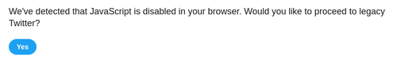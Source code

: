 <!DOCTYPE html>
<html dir="ltr" lang="en">
<meta charset="utf-8" />
<meta name="viewport" content="width=device-width,initial-scale=1,maximum-scale=1,user-scalable=0,viewport-fit=cover" />
<link rel="preconnect" href="//abs.twimg.com" />
<link rel="preconnect" href="//api.twitter.com" />
<link rel="preconnect" href="//pbs.twimg.com" />
<link rel="preconnect" href="//t.co" />
<link rel="preconnect" href="//video.twimg.com" />
<link rel="dns-prefetch" href="//abs.twimg.com" />
<link rel="dns-prefetch" href="//api.twitter.com" />
<link rel="dns-prefetch" href="//pbs.twimg.com" />
<link rel="dns-prefetch" href="//t.co" />
<link rel="dns-prefetch" href="//video.twimg.com" />
<link rel="preload" as="script" crossorigin="anonymous" href="https://abs.twimg.com/responsive-web/client-web-legacy/polyfills.90d86535.js" nonce="ZDFhM2M2NWYtNTQ5YS00N2RhLWJjNTItODRmMTI5ODBhODg4" />
<link rel="preload" as="script" crossorigin="anonymous" href="https://abs.twimg.com/responsive-web/client-web-legacy/vendors~main.45e01195.js" nonce="ZDFhM2M2NWYtNTQ5YS00N2RhLWJjNTItODRmMTI5ODBhODg4" />
<link rel="preload" as="script" crossorigin="anonymous" href="https://abs.twimg.com/responsive-web/client-web-legacy/i18n/en.6c3b6795.js" nonce="ZDFhM2M2NWYtNTQ5YS00N2RhLWJjNTItODRmMTI5ODBhODg4" />
<link rel="preload" as="script" crossorigin="anonymous" href="https://abs.twimg.com/responsive-web/client-web-legacy/main.a0abd565.js" nonce="ZDFhM2M2NWYtNTQ5YS00N2RhLWJjNTItODRmMTI5ODBhODg4" />
<meta property="fb:app_id" content="2231777543" />
<meta property="og:site_name" content="Twitter" />
<meta name="google-site-verification" content="V0yIS0Ec_o3Ii9KThrCoMCkwTYMMJ_JYx_RSaGhFYvw" />
<link rel="manifest" href="/manifest.json" crossOrigin="use-credentials" />
<link rel="alternate" hreflang="x-default" href="https://twitter.com/abeshinzo" />
<link rel="alternate" hreflang="ar" href="https://twitter.com/abeshinzo?lang&#x3D;ar" />
<link rel="alternate" hreflang="bg" href="https://twitter.com/abeshinzo?lang&#x3D;bg" />
<link rel="alternate" hreflang="bn" href="https://twitter.com/abeshinzo?lang&#x3D;bn" />
<link rel="alternate" hreflang="ca" href="https://twitter.com/abeshinzo?lang&#x3D;ca" />
<link rel="alternate" hreflang="cs" href="https://twitter.com/abeshinzo?lang&#x3D;cs" />
<link rel="alternate" hreflang="da" href="https://twitter.com/abeshinzo?lang&#x3D;da" />
<link rel="alternate" hreflang="de" href="https://twitter.com/abeshinzo?lang&#x3D;de" />
<link rel="alternate" hreflang="el" href="https://twitter.com/abeshinzo?lang&#x3D;el" />
<link rel="alternate" hreflang="en" href="https://twitter.com/abeshinzo?lang&#x3D;en" />
<link rel="alternate" hreflang="en-GB" href="https://twitter.com/abeshinzo?lang&#x3D;en-GB" />
<link rel="alternate" hreflang="es" href="https://twitter.com/abeshinzo?lang&#x3D;es" />
<link rel="alternate" hreflang="eu" href="https://twitter.com/abeshinzo?lang&#x3D;eu" />
<link rel="alternate" hreflang="fa" href="https://twitter.com/abeshinzo?lang&#x3D;fa" />
<link rel="alternate" hreflang="fi" href="https://twitter.com/abeshinzo?lang&#x3D;fi" />
<link rel="alternate" hreflang="tl" href="https://twitter.com/abeshinzo?lang&#x3D;tl" />
<link rel="alternate" hreflang="fr" href="https://twitter.com/abeshinzo?lang&#x3D;fr" />
<link rel="alternate" hreflang="ga" href="https://twitter.com/abeshinzo?lang&#x3D;ga" />
<link rel="alternate" hreflang="gl" href="https://twitter.com/abeshinzo?lang&#x3D;gl" />
<link rel="alternate" hreflang="gu" href="https://twitter.com/abeshinzo?lang&#x3D;gu" />
<link rel="alternate" hreflang="he" href="https://twitter.com/abeshinzo?lang&#x3D;he" />
<link rel="alternate" hreflang="hi" href="https://twitter.com/abeshinzo?lang&#x3D;hi" />
<link rel="alternate" hreflang="hr" href="https://twitter.com/abeshinzo?lang&#x3D;hr" />
<link rel="alternate" hreflang="hu" href="https://twitter.com/abeshinzo?lang&#x3D;hu" />
<link rel="alternate" hreflang="id" href="https://twitter.com/abeshinzo?lang&#x3D;id" />
<link rel="alternate" hreflang="it" href="https://twitter.com/abeshinzo?lang&#x3D;it" />
<link rel="alternate" hreflang="ja" href="https://twitter.com/abeshinzo?lang&#x3D;ja" />
<link rel="alternate" hreflang="kn" href="https://twitter.com/abeshinzo?lang&#x3D;kn" />
<link rel="alternate" hreflang="ko" href="https://twitter.com/abeshinzo?lang&#x3D;ko" />
<link rel="alternate" hreflang="mr" href="https://twitter.com/abeshinzo?lang&#x3D;mr" />
<link rel="alternate" hreflang="ms" href="https://twitter.com/abeshinzo?lang&#x3D;ms" />
<link rel="alternate" hreflang="nb" href="https://twitter.com/abeshinzo?lang&#x3D;nb" />
<link rel="alternate" hreflang="nl" href="https://twitter.com/abeshinzo?lang&#x3D;nl" />
<link rel="alternate" hreflang="pl" href="https://twitter.com/abeshinzo?lang&#x3D;pl" />
<link rel="alternate" hreflang="pt" href="https://twitter.com/abeshinzo?lang&#x3D;pt" />
<link rel="alternate" hreflang="ro" href="https://twitter.com/abeshinzo?lang&#x3D;ro" />
<link rel="alternate" hreflang="ru" href="https://twitter.com/abeshinzo?lang&#x3D;ru" />
<link rel="alternate" hreflang="sk" href="https://twitter.com/abeshinzo?lang&#x3D;sk" />
<link rel="alternate" hreflang="sr" href="https://twitter.com/abeshinzo?lang&#x3D;sr" />
<link rel="alternate" hreflang="sv" href="https://twitter.com/abeshinzo?lang&#x3D;sv" />
<link rel="alternate" hreflang="ta" href="https://twitter.com/abeshinzo?lang&#x3D;ta" />
<link rel="alternate" hreflang="th" href="https://twitter.com/abeshinzo?lang&#x3D;th" />
<link rel="alternate" hreflang="tr" href="https://twitter.com/abeshinzo?lang&#x3D;tr" />
<link rel="alternate" hreflang="uk" href="https://twitter.com/abeshinzo?lang&#x3D;uk" />
<link rel="alternate" hreflang="ur" href="https://twitter.com/abeshinzo?lang&#x3D;ur" />
<link rel="alternate" hreflang="vi" href="https://twitter.com/abeshinzo?lang&#x3D;vi" />
<link rel="alternate" hreflang="zh" href="https://twitter.com/abeshinzo?lang&#x3D;zh" />
<link rel="alternate" hreflang="zh-Hant" href="https://twitter.com/abeshinzo?lang&#x3D;zh-Hant" />
<link rel="canonical" href="https://twitter.com/abeshinzo" />
<link rel="search" type="application/opensearchdescription+xml" href="/opensearch.xml" title="Twitter">
<link rel="mask-icon" sizes="any" href="https://abs.twimg.com/responsive-web/client-web-legacy/icon-svg.9e211f65.svg" color="#1da1f2">
<link rel="shortcut icon" href="//abs.twimg.com/favicons/twitter.ico" type="image/x-icon">
<link rel="apple-touch-icon" sizes="192x192" href="https://abs.twimg.com/responsive-web/client-web-legacy/icon-ios.8ea219d5.png" />
<meta name="mobile-web-app-capable" content="yes" />
<meta name="apple-mobile-web-app-title" content="Twitter" />
<meta name="apple-mobile-web-app-status-bar-style" content="white" />
<meta name="theme-color" content="#ffffff" />
<meta http-equiv="origin-trial" content="Apir4chqTX+4eFxKD+ErQlKRB/VtZ/dvnLfd9Y9Nenl5r1xJcf81alryTHYQiuUlz9Q49MqGXqyaiSmqWzHUqQwAAABneyJvcmlnaW4iOiJodHRwczovL3R3aXR0ZXIuY29tOjQ0MyIsImZlYXR1cmUiOiJDb250YWN0c01hbmFnZXIiLCJleHBpcnkiOjE1NzUwMzUyODMsImlzU3ViZG9tYWluIjp0cnVlfQ==" />

<style>html,body{height: 100%;}body{-ms-overflow-style:scrollbar;overflow-y:scroll;overscroll-behavior-y:none;}</style>
<style id="react-native-stylesheet">[stylesheet-group="0"]{}
html{-ms-text-size-adjust:100%;-webkit-text-size-adjust:100%;-webkit-tap-highlight-color:rgba(0,0,0,0);}
body{margin:0;}
button::-moz-focus-inner,input::-moz-focus-inner{border:0;padding:0;}
input::-webkit-inner-spin-button,input::-webkit-outer-spin-button,input::-webkit-search-cancel-button,input::-webkit-search-decoration,input::-webkit-search-results-button,input::-webkit-search-results-decoration{display:none;}
[stylesheet-group="0.1"]{}
:focus:not([data-focusvisible-polyfill]){outline: none;}
[stylesheet-group="1"]{}
.css-1dbjc4n{-ms-flex-align:stretch;-ms-flex-direction:column;-ms-flex-negative:0;-ms-flex-preferred-size:auto;-webkit-align-items:stretch;-webkit-box-align:stretch;-webkit-box-direction:normal;-webkit-box-orient:vertical;-webkit-flex-basis:auto;-webkit-flex-direction:column;-webkit-flex-shrink:0;align-items:stretch;border:0 solid black;box-sizing:border-box;display:-webkit-box;display:-moz-box;display:-ms-flexbox;display:-webkit-flex;display:flex;flex-basis:auto;flex-direction:column;flex-shrink:0;margin-bottom:0px;margin-left:0px;margin-right:0px;margin-top:0px;min-height:0px;min-width:0px;padding-bottom:0px;padding-left:0px;padding-right:0px;padding-top:0px;position:relative;z-index:0;}
.css-901oao{border:0 solid black;box-sizing:border-box;color:rgba(0,0,0,1.00);display:inline;font:14px system-ui,-apple-system,BlinkMacSystemFont,"Segoe UI",Roboto,Ubuntu,"Helvetica Neue",sans-serif;margin-bottom:0px;margin-left:0px;margin-right:0px;margin-top:0px;padding-bottom:0px;padding-left:0px;padding-right:0px;padding-top:0px;white-space:pre-wrap;word-wrap:break-word;}
.css-16my406{color:inherit;font:inherit;white-space:inherit;}
[stylesheet-group="2"]{}
.r-13awgt0{-ms-flex-negative:1;-ms-flex-positive:1;-ms-flex-preferred-size:0%;-webkit-box-flex:1;-webkit-flex-basis:0%;-webkit-flex-grow:1;-webkit-flex-shrink:1;flex-basis:0%;flex-grow:1;flex-shrink:1;}
.r-4qtqp9{display:inline-block;}
.r-ywje51{margin-bottom:auto;margin-left:auto;margin-right:auto;margin-top:auto;}
.r-hvic4v{display:none;}
.r-1adg3ll{display:block;}
[stylesheet-group="2.2"]{}
.r-12vffkv>*{pointer-events:auto;}
.r-12vffkv{pointer-events:none!important;}
.r-14lw9ot{background-color:rgba(255,255,255,1.00);}
.r-1p0dtai{bottom:0px;}
.r-1d2f490{left:0px;}
.r-1xcajam{position:fixed;}
.r-zchlnj{right:0px;}
.r-ipm5af{top:0px;}
.r-yyyyoo{fill:currentcolor;}
.r-1xvli5t{height:1.25em;}
.r-dnmrzs{max-width:100%;}
.r-bnwqim{position:relative;}
.r-1plcrui{vertical-align:text-bottom;}
.r-lrvibr{-moz-user-select:none;-ms-user-select:none;-webkit-user-select:none;user-select:none;}
.r-13gxpu9{color:rgba(29,161,242,1.00);}
.r-wy61xf{height:72px;}
.r-u8s1d{position:absolute;}
.r-1blnp2b{width:72px;}
.r-1ykxob0{top:60%;}
.r-1b2b6em{line-height:2em;}
.r-q4m81j{text-align:center;}</style>


<body>
  <noscript>
    <form action="https://mobile.twitter.com/i/nojs_router?path=%2Fabeshinzo" method="POST" style="background-color: #fff; position: fixed; top: 0; left: 0; right: 0; bottom: 0; z-index: 9999;">
      <div style="font-size: 18px; font-family: Helvetica,sans-serif; line-height: 24px; margin: 10%; width: 80%;">
        <p>We've detected that JavaScript is disabled in your browser. Would you like to proceed to legacy Twitter?</p>
        <p style="margin: 20px 0;">
          <button type="submit" style="background-color: #1da1f2; border-radius: 100px; border: none; box-shadow: none; color: #fff; cursor: pointer; font-size: 14px; font-weight: bold; line-height: 20px; padding: 6px 16px;">Yes</button>
        </p>
      </div>
    </form>
  </noscript>
  <div id="react-root" style="height:100%;display:flex;"><div class="css-1dbjc4n r-13awgt0 r-12vffkv"><div class="css-1dbjc4n r-13awgt0 r-12vffkv"><style>
          @media (prefers-color-scheme: dark) {
            #placeholder {
              background-color: #1B2836
            }
          }
        </style><div aria-label="Loading…" class="css-1dbjc4n r-14lw9ot r-1p0dtai r-1d2f490 r-1xcajam r-zchlnj r-ipm5af" id="placeholder"><svg viewBox="0 0 24 24" class="r-1p0dtai r-13gxpu9 r-4qtqp9 r-yyyyoo r-wy61xf r-1d2f490 r-ywje51 r-dnmrzs r-u8s1d r-zchlnj r-1plcrui r-ipm5af r-lrvibr r-1blnp2b"><g><path d="M23.643 4.937c-.835.37-1.732.62-2.675.733.962-.576 1.7-1.49 2.048-2.578-.9.534-1.897.922-2.958 1.13-.85-.904-2.06-1.47-3.4-1.47-2.572 0-4.658 2.086-4.658 4.66 0 .364.042.718.12 1.06-3.873-.195-7.304-2.05-9.602-4.868-.4.69-.63 1.49-.63 2.342 0 1.616.823 3.043 2.072 3.878-.764-.025-1.482-.234-2.11-.583v.06c0 2.257 1.605 4.14 3.737 4.568-.392.106-.803.162-1.227.162-.3 0-.593-.028-.877-.082.593 1.85 2.313 3.198 4.352 3.234-1.595 1.25-3.604 1.995-5.786 1.995-.376 0-.747-.022-1.112-.065 2.062 1.323 4.51 2.093 7.14 2.093 8.57 0 13.255-7.098 13.255-13.254 0-.2-.005-.402-.014-.602.91-.658 1.7-1.477 2.323-2.41z"></path></g></svg></div><div class="css-1dbjc4n r-hvic4v r-1d2f490 r-1xcajam r-zchlnj r-1ykxob0" id="ScriptLoadFailure"><form action="" method="GET"><div dir="auto" class="css-901oao r-1adg3ll r-1b2b6em r-q4m81j"><span dir="auto" class="css-901oao css-16my406">Something went wrong, but don’t fret — let’s give it another shot.</span><br/><input type="hidden" name="failedScript" value=""/><input type="submit" value="Try again"/></div></form></div></div></div></div>
<script nonce="ZDFhM2M2NWYtNTQ5YS00N2RhLWJjNTItODRmMTI5ODBhODg4">
window.__INITIAL_STATE__ = {"optimist":[],"featureSwitch":{"config":{"2fa_multikey_management_enabled":{"value":false},"account_country_setting_countries_whitelist":{"value":["ad","ae","af","ag","ai","al","am","ao","ar","as","at","au","aw","ax","az","ba","bb","bd","be","bf","bg","bh","bi","bj","bl","bm","bn","bo","bq","br","bs","bt","bv","bw","by","bz","ca","cc","cd","cf","cg","ch","ci","ck","cl","cm","co","cr","cu","cv","cw","cx","cy","cz","de","dj","dk","dm","do","dz","ec","ee","eg","er","es","et","fi","fj","fk","fm","fo","fr","ga","gb","gd","ge","gf","gg","gh","gi","gl","gm","gn","gp","gq","gr","gs","gt","gu","gw","gy","hk","hn","hr","ht","hu","id","ie","il","im","in","io","iq","ir","is","it","je","jm","jo","jp","ke","kg","kh","ki","km","kn","kr","kw","ky","kz","la","lb","lc","li","lk","lr","ls","lt","lu","lv","ly","ma","mc","md","me","mf","mg","mh","mk","ml","mn","mo","mp","mq","mr","ms","mt","mu","mv","mw","mx","my","mz","na","nc","ne","nf","ng","ni","nl","no","np","nr","nu","nz","om","pa","pe","pf","pg","ph","pk","pl","pm","pn","pr","ps","pt","pw","py","qa","re","ro","rs","ru","rw","sa","sb","sc","se","sg","sh","si","sk","sl","sm","sn","so","sr","st","sv","sx","sz","tc","td","tf","tg","th","tj","tk","tl","tm","tn","to","tr","tt","tv","tw","tz","ua","ug","us","uy","uz","va","vc","ve","vi","vn","vu","wf","ws","xk","ye","yt","za","zm","zw"]},"author_moderated_replies_urt_container_enabled":{"value":false},"content_language_setting_enabled":{"value":true},"conversation_controls_flexible_participation_enabled":{"value":false},"conversation_controls_flexible_participation_reply_enabled":{"value":false},"conversation_controls_limited_replies_consumption_configuration":{"value":"no_reply"},"conversation_controls_limited_replies_creation_enabled":{"value":true},"conversation_controls_notifying_participants_enabled":{"value":true},"conversational_safety_ouch_enabled":{"value":false},"dm_conversations_muting_enabled":{"value":false},"dm_reactions_config_active_reactions":{"value":["😂:funny","😲:surprised","😢:sad","❤:like","🔥:excited","👍:agree","👎:disagree"]},"dm_reactions_config_inactive_reactions":{"value":["😠:angry","😷:mask"]},"dm_voice_rendering_enabled":{"value":true},"employee_role":{"value":false},"explore_settings_trends_policy_url":{"value":""},"guest_broadcasting_timeline_decorations_enabled":{"value":true},"hashflags_animation_like_button_enabled":{"value":true},"home_timeline_latest_timeline_autoswitch_half_life_minutes":{"value":43200},"home_timeline_latest_timeline_autoswitch_threshold_multiplier":{"value":2},"home_timeline_latest_timeline_max_time_to_autoswitch_minutes":{"value":5256000},"home_timeline_latest_timeline_min_time_to_autoswitch_minutes":{"value":5256000},"home_timeline_latest_timeline_switch_enabled":{"value":true},"home_timeline_latest_timeline_threshold_to_increase_autoswitch_seconds":{"value":60},"home_timeline_spheres_copy_variant":{"value":"list_follow"},"home_timeline_spheres_custom_banner_image_reads_enabled":{"value":true},"home_timeline_spheres_detail_page_muting_enabled":{"value":true},"home_timeline_spheres_list_cell_thumbnail_enabled":{"value":true},"home_timeline_spheres_max_user_owned_or_subscribed_lists_count":{"value":5},"home_timeline_spheres_ranking_mode_control_enabled":{"value":true},"identity_verification_intake_enabled":{"value":false},"list_management_page_urt_timeline_enabled":{"value":false},"live_event_docking_enabled":{"value":true},"live_event_multi_video_auto_advance_dock_enabled":{"value":true},"live_event_multi_video_auto_advance_enabled":{"value":true},"live_event_multi_video_auto_advance_fullscreen_enabled":{"value":false},"live_event_multi_video_auto_advance_transition_duration_seconds":{"value":5},"live_event_multi_video_enabled":{"value":true},"live_event_timeline_default_refresh_rate_interval_seconds":{"value":30},"live_event_timeline_minimum_refresh_rate_interval_seconds":{"value":10},"live_event_timeline_server_controlled_refresh_rate_enabled":{"value":true},"livepipeline_client_enabled":{"value":true},"livepipeline_dm_features_enabled":{"value":true},"livepipeline_tweetengagement_enabled":{"value":true},"moment_annotations_enabled":{"value":true},"network_layer_503_backoff_mode":{"value":"host"},"project_friday_enabled":{"value":true},"responsive_web_alt_svc":{"value":false},"responsive_web_alt_text_badge_enabled":{"value":false},"responsive_web_api_transition_enabled":{"value":false},"responsive_web_auto_logout_multiaccount_enabled":{"value":true},"responsive_web_auto_logout_restrictedauthtoken_enabled":{"value":true},"responsive_web_auto_logout_twid_enabled":{"value":true},"responsive_web_birdwatch_consumption_enabled":{"value":false},"responsive_web_birdwatch_contribution_enabled":{"value":false},"responsive_web_birdwatch_hcomp_user":{"value":false},"responsive_web_branch_cpid_enabled":{"value":true},"responsive_web_branch_sdk_enabled":{"value":true},"responsive_web_card_preload_mode":{"value":"prerender"},"responsive_web_check_browser_support_enabled":{"value":true},"responsive_web_cleanup_macaw_swift_indexed_db":{"value":true},"responsive_web_constrained_viewport_enabled":{"value":false},"responsive_web_continue_as_always_enabled":{"value":false},"responsive_web_continue_as_param_enabled":{"value":true},"responsive_web_conversation_tree_enabled":{"value":false},"responsive_web_conversation_tree_toggle":{"value":false},"responsive_web_csrf_clientside_enabled":{"value":true},"responsive_web_dcm_2_enabled":{"value":true},"responsive_web_dm_health_inbox_request_cell_social_proof_enabled":{"value":false},"responsive_web_dm_health_settings_update":{"value":false},"responsive_web_dm_health_snooze_rename":{"value":false},"responsive_web_dm_quick_access_enabled":{"value":true},"responsive_web_dm_quick_access_no_empty_drawer_enabled":{"value":true},"responsive_web_dm_quick_access_with_close_enabled":{"value":false},"responsive_web_eu_compliance_double_click_disabled":{"value":false},"responsive_web_eu_compliance_ga_disabled":{"value":false},"responsive_web_eu_compliance_player_card_disabled":{"value":false},"responsive_web_eu_compliance_sentry_disabled":{"value":false},"responsive_web_eu_countries":{"value":["at","be","bg","ch","cy","cz","de","dk","ee","es","fi","fr","gb","gr","hr","hu","ie","is","it","li","lt","lu","lv","mt","nl","no","pl","pt","ro","se","si","sk"]},"responsive_web_events_page_horizon_video_enabled":{"value":false},"responsive_web_extension_compatibility_hide":{"value":false},"responsive_web_extension_compatibility_impression_guard":{"value":true},"responsive_web_extension_compatibility_override_param":{"value":false},"responsive_web_extension_compatibility_scribe":{"value":true},"responsive_web_extension_compatibility_size_threshold":{"value":50},"responsive_web_fake_root_twitter_domain_for_testing":{"value":false},"responsive_web_fetch_hashflags_on_boot":{"value":true},"responsive_web_fleets_dm_consumption_enabled":{"value":false},"responsive_web_fleets_notification_screen_enabled":{"value":false},"responsive_web_fleets_viewer_screen_enabled":{"value":false},"responsive_web_framerate_tracking_home_enabled":{"value":false},"responsive_web_graphql_amr_timeline":{"value":false},"responsive_web_graphql_bookmarks":{"value":false},"responsive_web_graphql_conversations_enabled":{"value":false},"responsive_web_graphql_dark_reads_probability":{"value":0},"responsive_web_graphql_liked_by":{"value":false},"responsive_web_graphql_likes_timeline":{"value":false},"responsive_web_graphql_list_crud":{"value":true},"responsive_web_graphql_list_management_timelines_enabled":{"value":false},"responsive_web_graphql_list_members_subscribers_enabled":{"value":false},"responsive_web_graphql_list_operations":{"value":false},"responsive_web_graphql_redux_module_users":{"value":false},"responsive_web_graphql_retweeted_by":{"value":false},"responsive_web_graphql_rux_landing_enabled":{"value":false},"responsive_web_graphql_tweet_results":{"value":false},"responsive_web_graphql_user_by_rest_id":{"value":false},"responsive_web_graphql_user_profile_screen":{"value":false},"responsive_web_graphql_user_results":{"value":false},"responsive_web_graphql_users_by_rest_ids":{"value":false},"responsive_web_graphql_verify_credentials_enabled":{"value":true},"responsive_web_guest_token_reporting":{"value":true},"responsive_web_hoisting_anchor_invalidation_enabled":{"value":false},"responsive_web_horizon_video_player_enabled":{"value":true},"responsive_web_hover_on_mousemove_enabled":{"value":false},"responsive_web_html_archive_renderer_enabled":{"value":true},"responsive_web_inline_login_box_enabled":{"value":true},"responsive_web_inline_reply_enabled":{"value":false},"responsive_web_inline_reply_with_fab_enabled":{"value":false},"responsive_web_instream_video_redesign_enabled":{"value":false},"responsive_web_list_hover_cards_enabled":{"value":true},"responsive_web_live_video_parity_periscope_auth_enabled":{"value":false},"responsive_web_login_input_type_email_enabled":{"value":false},"responsive_web_login_signup_sheet_app_install_cta_enabled":{"value":true},"responsive_web_media_upload_limit_2g":{"value":250},"responsive_web_media_upload_limit_3g":{"value":1500},"responsive_web_media_upload_limit_slow_2g":{"value":150},"responsive_web_media_upload_md5_hashing_enabled":{"value":false},"responsive_web_media_upload_target_jpg_pixels_per_byte":{"value":6},"responsive_web_menu_section_divider_enabled":{"value":false},"responsive_web_moment_maker_annotations_enabled":{"value":false},"responsive_web_moment_maker_enabled":{"value":false},"responsive_web_multiple_account_limit":{"value":5},"responsive_web_mute_unmute_toast_with_user_screen_name_enabled":{"value":true},"responsive_web_new_client_events_enabled":{"value":false},"responsive_web_not_my_account_screen_enabled":{"value":true},"responsive_web_ntab_verified_mentions_vit_internal_dogfood":{"value":false},"responsive_web_ocf_sms_autoverify_enabled":{"value":false},"responsive_web_prerolls_fullscreen_disabled_on_ios":{"value":false},"responsive_web_promoted_tweet_param_append_enabled":{"value":true},"responsive_web_promoted_tweet_url_rewrite_enabled":{"value":false},"responsive_web_quick_promote_enabled":{"value":false},"responsive_web_redirect_to_app_enabled":{"value":false},"responsive_web_report_page_not_found":{"value":false},"responsive_web_rich_tweet_landing_enabled":{"value":true},"responsive_web_scroller_autopoll_enabled":{"value":false},"responsive_web_scroller_v3_enabled":{"value":false},"responsive_web_search_dms_enabled":{"value":true},"responsive_web_second_degree_replies_nudge_force_enabled":{"value":false},"responsive_web_second_degree_replies_nudge_get_enabled":{"value":false},"responsive_web_second_degree_replies_nudge_show_enabled":{"value":false},"responsive_web_segmented_control_v2_enabled":{"value":true},"responsive_web_serviceworker_safari_disabled":{"value":false},"responsive_web_settings_revamp_enabled":{"value":false},"responsive_web_settings_timeline_refresh_background_interval":{"value":0},"responsive_web_settings_timeline_refresh_enabled":{"value":false},"responsive_web_settings_timeline_refresh_instant_default":{"value":true},"responsive_web_sports_carousel":{"value":false},"responsive_web_trends_setting_new_endpoints":{"value":true},"responsive_web_trigger_test_backoff_on_bookmark":{"value":false},"responsive_web_tweets_pill_local_enabled":{"value":true},"responsive_web_unsupported_entry_tombstone":{"value":false},"responsive_web_use_app_prompt_copy_variant":{"value":"prompt_better"},"responsive_web_use_app_prompt_enabled":{"value":true},"responsive_web_verification_v2_enabled":{"value":true},"responsive_web_video_pcomplete_enabled":{"value":true},"responsive_web_video_promoted_logging_enabled":{"value":true},"responsive_web_vod_muted_captions_enabled":{"value":true},"responsive_web_vs_config_desktop_assumed_item_height":{"value":100},"responsive_web_vs_config_resize_observer_enabled":{"value":true},"responsive_web_zipkin_api_requests_enabled":{"value":false},"responsive_web_zipkin_api_requests_paths_allowlist":{"value":["/2/timeline/home.json"]},"scribe_api_error_sample_size":{"value":0},"scribe_api_sample_size":{"value":100},"scribe_cdn_host_list":{"value":["si0.twimg.com","si1.twimg.com","si2.twimg.com","si3.twimg.com","a0.twimg.com","a1.twimg.com","a2.twimg.com","a3.twimg.com","abs.twimg.com","amp.twimg.com","o.twimg.com","pbs.twimg.com","pbs-eb.twimg.com","pbs-ec.twimg.com","pbs-v6.twimg.com","pbs-h1.twimg.com","pbs-h2.twimg.com","video.twimg.com","platform.twitter.com","cdn.api.twitter.com","ton.twimg.com","v.cdn.vine.co","mtc.cdn.vine.co","edge.vncdn.co","mid.vncdn.co"]},"scribe_cdn_sample_size":{"value":50},"search_channels_description_enabled":{"value":true},"search_channels_discovery_page_enabled":{"value":false},"search_features_deep_link_request_params_enabled":{"value":true},"soft_interventions_retweet_nudge_enabled":{"value":true},"topic_landing_page_enabled":{"value":true},"topic_landing_page_share_enabled":{"value":true},"topics_discovery_page_enabled":{"value":false},"topics_new_social_context_bottom_border_enabled":{"value":true},"topics_new_social_context_enabled":{"value":true},"topics_new_social_context_icon_color_enabled":{"value":false},"topics_peek_home_enabled":{"value":false},"topics_peek_search_enabled":{"value":false},"traffic_rewrite_map":{"value":[]},"tweet_limited_actions_config_enabled":{"value":true},"tweet_limited_actions_config_non_compliant":{"value":["reply","retweet","like","send_via_dm","add_to_bookmarks","add_to_moment","pin_to_profile","view_tweet_activity","share_tweet_via"]},"unified_cards_cta_color_blue_cta":{"value":true},"user_display_name_max_limit":{"value":50},"voice_consumption_enabled":{"value":false},"web_video_bitrate_persistence_enabled":{"value":false},"web_video_hls_android_mse_enabled":{"value":true},"web_video_hls_mp4_threshold_sec":{"value":0},"web_video_hlsjs_version":{"value":""}},"debug":{},"impression_pointers":{"responsive_web_ocf_sms_autoverify_enabled":["onboarding_chrome_sms_autoverify_9851"]},"impressions":{"onboarding_chrome_sms_autoverify_9851":{"key":"onboarding_chrome_sms_autoverify_9851","bucket":"control","version":6}},"featureSetToken":"c4e1e0accdbc9be3ae231b78bab01bc0b09ea799","isLoaded":true,"isLoading":false,"keysRead":{},"settingsVersion":"fd55f3485211d7289c728e4bc7607132"},"toasts":[],"entities":{"users":{"entities":{},"errors":{},"fetchStatus":{}},"tweets":{"entities":{},"errors":{},"fetchStatus":{}},"cards":{"entities":{},"errors":{},"fetchStatus":{}}},"session":{"country":"JP","emailLiteLoginEligibility":{"fetchStatus":"none"},"guestId":"160445316850580382","language":"en","oneFactorLoginEligibility":{"fetchStatus":"none"}},"typeaheadUsers":{"fetchStatus":"none","users":{},"denylist":{},"lastUpdated":0,"index":{}},"settings":{"local":{"nextPushCheckin":0,"shouldAutoPlayGif":false,"scale":"normal","themeColor":"blue","highContrastEnabled":false,"themeBackground":"light","loginPromptLastShown":0,"reducedMotionEnabled":false,"conversationTreeEnabled":false,"showTweetMediaDetailDrawer":true},"remote":{"settings":{"display_sensitive_media":false},"fetchStatus":"none"},"dataSaver":{"dataSaverMode":false},"transient":{"dtabBarInfo":{"dtabAll":null,"dtabRweb":null,"hide":false},"loginPromptShown":false,"lastViewedDmInboxPath":"/messages","themeFocus":""}},"devices":{"browserPush":{"fetchStatus":"none","pushNotificationsPrompt":{"dismissed":false,"fetchStatus":"none"},"subscribed":false,"supported":null},"devices":{"data":{"emails":[],"phone_numbers":[]},"fetchStatus":"none"},"notificationSettings":{"push_settings":{"error":null,"fetchStatus":"none"},"push_settings_template":{"template":{"settings":[]}},"sms_settings":{"error":null,"fetchStatus":"none"},"sms_settings_template":{"template":{"settings":[]}},"checkin_time":null}},"hashflags":{"fetchStatus":"none","hashflags":{}},"urt":{}};
window.__META_DATA__ = {"env":"prod","isFromDynamicRenderer":false,"isLoggedIn":false,"isRTL":false,"hasMultiAccountCookie":false,"uaParserTags":["m2","rweb_unsupported","msw"],"serverDate":1604453168570,"sha":"760e51d8a9e5b1ac27b7433aa76baa388257a31c"};
</script>
<script nonce="ZDFhM2M2NWYtNTQ5YS00N2RhLWJjNTItODRmMTI5ODBhODg4">
  document.cookie = decodeURIComponent("gt=1323798653069262849; Max-Age=10800; Domain=.twitter.com; Path=/; Secure");
</script>
<script type="text/javascript" charset="utf-8" nonce="ZDFhM2M2NWYtNTQ5YS00N2RhLWJjNTItODRmMTI5ODBhODg4">
  window.__SCRIPTS_LOADED__ = {};
  !function(e){function n(n){for(var o,t,i=n[0],c=n[1],l=n[2],s=0,m=[];s<i.length;s++)t=i[s],Object.prototype.hasOwnProperty.call(a,t)&&a[t]&&m.push(a[t][0]),a[t]=0;for(o in c)Object.prototype.hasOwnProperty.call(c,o)&&(e[o]=c[o]);for(u&&u(n);m.length;)m.shift()();return r.push.apply(r,l||[]),d()}function d(){for(var e,n=0;n<r.length;n++){for(var d=r[n],o=!0,i=1;i<d.length;i++){var c=d[i];0!==a[c]&&(o=!1)}o&&(r.splice(n--,1),e=t(t.s=d[0]))}return e}var o={},a={1:0},r=[];function t(n){if(o[n])return o[n].exports;var d=o[n]={i:n,l:!1,exports:{}};return e[n].call(d.exports,d,d.exports,t),d.l=!0,d.exports}t.e=function(e){var n=[],d=a[e];if(0!==d)if(d)n.push(d[2]);else{var o=new Promise((function(n,o){d=a[e]=[n,o]}));n.push(d[2]=o);var r,i=document.createElement("script");i.charset="utf-8",i.timeout=120,t.nc&&i.setAttribute("nonce",t.nc),i.src=function(e){return t.p+""+({0:"sharedCore",3:"shared~loader.DMDrawer~bundle.Compose~bundle.RichTextCompose~bundle.DirectMessages~bundle.DMRichTextCompose~b",4:"shared~bundle.Settings~ondemand.SettingsInternals~bundle.SettingsTransparency~bundle.SettingsRevamp~ondemand.",5:"shared~bundle.ComposeMedia~bundle.Ocf~bundle.SettingsProfile~bundle.UserLists",6:"shared~bundle.Compose~bundle.RichTextCompose~ondemand.ComposeScheduling~bundle.PlainTextCompose",7:"shared~bundle.MultiAccount~bundle.Login~bundle.LoggedOutHome~ondemand.IntentPrompt",8:"shared~bundle.Settings~ondemand.SettingsInternals~bundle.SettingsTransparency~bundle.SettingsRevamp",9:"shared~bundle.DirectMessages~bundle.TweetMediaDetail~bundle.UserAvatar",10:"shared~bundle.Place~bundle.Search~bundle.QuoteTweetActivity",11:"shared~bundle.RichTextCompose~bundle.DMRichTextCompose~ondemand.RichText",12:"shared~loader.DMDrawer~bundle.DirectMessages~bundle.DMRichTextCompose",13:"shared~bundle.Compose~bundle.PlainTextCompose",14:"shared~bundle.Display~bundle.Settings",15:"shared~bundle.Explore~loader.ExploreSidebar",16:"shared~bundle.LiveEvent~bundle.UserMoments",17:"shared~bundle.TopicPeek~ondemand.EmojiPicker",18:"shared~loader.DashMenu~bundle.Account",19:"shared~loader.Typeahead~bundle.UserLists",20:"shared~loaders.video.VideoPlayerDefaultUI~loaders.video.VideoPlayerEventsUI",21:"shared~ondemand.EmojiPickerData~ondemand.EmojiPicker",22:"shared~ondemand.GraphQLModule~ondemand.UserProfileGraphQL",23:"shared~ondemand.InlinePlayer~loader.AudioOnlyVideoPlayer",24:"shared~ondemand.SettingsInternals~ondemand.SettingsRevamp",25:"bundle.AboutThisAd",26:"bundle.Account",27:"bundle.AdvancedSearch",28:"bundle.Birdwatch",29:"bundle.Bookmarks",30:"bundle.Collection",31:"bundle.Compose",32:"bundle.ComposeMedia",33:"bundle.ConnectTab",34:"bundle.Conversation",35:"bundle.ConversationParticipants",36:"bundle.DMRichTextCompose",37:"bundle.DirectMessages",38:"bundle.Display",39:"bundle.Download",40:"bundle.Explore",41:"bundle.ExploreTopics",42:"bundle.FleetsNotification",43:"bundle.FollowerRequests",44:"bundle.GenericTimeline",45:"bundle.GifSearch",46:"bundle.HomeTimeline",47:"bundle.KeyboardShortcuts",48:"bundle.LiveEvent",49:"bundle.LoggedOutHome",50:"bundle.Login",51:"bundle.Logout",52:"bundle.Moment",53:"bundle.MomentMaker",54:"bundle.MultiAccount",55:"bundle.NetworkInstrument",56:"bundle.NewsLanding",57:"bundle.NotMyAccount",58:"bundle.NotificationDetail",59:"bundle.Notifications",60:"bundle.Ocf",61:"bundle.Place",62:"bundle.PlainTextCompose",63:"bundle.ProfileRedirect",64:"bundle.QuoteTweetActivity",65:"bundle.Report",66:"bundle.RichTextCompose",67:"bundle.Search",68:"bundle.Settings",69:"bundle.SettingsInternals",70:"bundle.SettingsProfile",71:"bundle.SettingsRevamp",72:"bundle.SettingsTransparency",73:"bundle.SmsLogin",74:"bundle.TopicPeek",75:"bundle.Topics",76:"bundle.Trends",77:"bundle.TweetActivity",78:"bundle.TweetMediaDetail",79:"bundle.TweetMediaTags",80:"bundle.Twitterversary",81:"bundle.UserAvatar",82:"bundle.UserFollowLists",83:"bundle.UserLists",84:"bundle.UserMoments",85:"bundle.UserProfile",86:"bundle.UserRedirect",136:"loader.AbsolutePower",137:"loader.AppModules",138:"loader.AudioOnlyVideoPlayer",139:"loader.DMDrawer",140:"loader.DashMenu",141:"loader.ExploreSidebar",142:"loader.FeedbackSheet",143:"loader.FeedbackTombstone",144:"loader.HWCard",145:"loader.NewTweetsPill",146:"loader.PeriscopeOverlay",147:"loader.ProfileClusterFollow",148:"loader.PushNotificationsPrompt",149:"loader.SideNav",150:"loader.SignupModule",151:"loader.TimelineRenderer",152:"loader.TweetCurationActionMenu",153:"loader.Typeahead",154:"loader.WideLayout",155:"loader.directMessagesData",156:"loader.graphQLDarkReads",157:"loader.personalizationData",158:"loaders.video.PlayerBase",159:"loaders.video.PlayerHls13",160:"loaders.video.PlayerUi",161:"loaders.video.VideoPlayerDefaultUI",162:"loaders.video.VideoPlayerEventsUI",164:"ondemand.Balloons",165:"ondemand.BranchSdk",166:"ondemand.CarouselScroller",167:"ondemand.ComposeScheduling",168:"ondemand.Dropdown",169:"ondemand.EditBirthdate",170:"ondemand.EditPinned",171:"ondemand.EmojiPicker",172:"ondemand.FleetMediaDetail",173:"ondemand.GraphQLModule",174:"ondemand.HoverCard",175:"ondemand.InlinePlayer",176:"ondemand.IntentPrompt",177:"ondemand.LottieWeb",178:"ondemand.MicrosoftInterface",179:"ondemand.ProfileSidebar",180:"ondemand.RichText",181:"ondemand.SettingsInternals",182:"ondemand.SettingsRevamp",183:"ondemand.UserProfileGraphQL",184:"ondemand.countries-ar",185:"ondemand.countries-bg",186:"ondemand.countries-bn",187:"ondemand.countries-ca",188:"ondemand.countries-cs",189:"ondemand.countries-da",190:"ondemand.countries-de",191:"ondemand.countries-el",192:"ondemand.countries-en",193:"ondemand.countries-en-GB",194:"ondemand.countries-es",195:"ondemand.countries-eu",196:"ondemand.countries-fa",197:"ondemand.countries-fi",198:"ondemand.countries-fil",199:"ondemand.countries-fr",200:"ondemand.countries-ga",201:"ondemand.countries-gl",202:"ondemand.countries-gu",203:"ondemand.countries-he",204:"ondemand.countries-hi",205:"ondemand.countries-hr",206:"ondemand.countries-hu",207:"ondemand.countries-id",208:"ondemand.countries-it",209:"ondemand.countries-ja",210:"ondemand.countries-kn",211:"ondemand.countries-ko",212:"ondemand.countries-mr",213:"ondemand.countries-ms",214:"ondemand.countries-nb",215:"ondemand.countries-nl",216:"ondemand.countries-pl",217:"ondemand.countries-pt",218:"ondemand.countries-ro",219:"ondemand.countries-ru",220:"ondemand.countries-sk",221:"ondemand.countries-sr",222:"ondemand.countries-sv",223:"ondemand.countries-ta",224:"ondemand.countries-th",225:"ondemand.countries-tr",226:"ondemand.countries-uk",227:"ondemand.countries-ur",228:"ondemand.countries-zh",229:"ondemand.countries-zh-Hant",230:"ondemand.emoji.ar",231:"ondemand.emoji.bg",232:"ondemand.emoji.bn",233:"ondemand.emoji.ca",234:"ondemand.emoji.cs",235:"ondemand.emoji.da",236:"ondemand.emoji.de",237:"ondemand.emoji.el",238:"ondemand.emoji.en",239:"ondemand.emoji.en-GB",240:"ondemand.emoji.en-ss",241:"ondemand.emoji.en-xx",242:"ondemand.emoji.es",243:"ondemand.emoji.eu",244:"ondemand.emoji.fa",245:"ondemand.emoji.fi",246:"ondemand.emoji.fil",247:"ondemand.emoji.fr",248:"ondemand.emoji.ga",249:"ondemand.emoji.gl",250:"ondemand.emoji.gu",251:"ondemand.emoji.he",252:"ondemand.emoji.hi",253:"ondemand.emoji.hr",254:"ondemand.emoji.hu",255:"ondemand.emoji.id",256:"ondemand.emoji.it",257:"ondemand.emoji.ja",258:"ondemand.emoji.kn",259:"ondemand.emoji.ko",260:"ondemand.emoji.mr",261:"ondemand.emoji.ms",262:"ondemand.emoji.nb",263:"ondemand.emoji.nl",264:"ondemand.emoji.pl",265:"ondemand.emoji.pt",266:"ondemand.emoji.ro",267:"ondemand.emoji.ru",268:"ondemand.emoji.sk",269:"ondemand.emoji.sr",270:"ondemand.emoji.sv",271:"ondemand.emoji.ta",272:"ondemand.emoji.th",273:"ondemand.emoji.tr",274:"ondemand.emoji.uk",275:"ondemand.emoji.ur",276:"ondemand.emoji.vi",277:"ondemand.emoji.zh",278:"ondemand.emoji.zh-Hant",279:"ondemand.framerateTracking",280:"ondemand.video.PlayerHls12"}[e]||e)+"."+{0:"aaf2cc0",3:"1883078",4:"25b9fc5",5:"b8303ee",6:"426111f",7:"82172bc",8:"6249478",9:"f31a606",10:"8876ae2",11:"ce90fb3",12:"a81e9ca",13:"7d72f42",14:"ec6012c",15:"58b7bd0",16:"35fcef0",17:"f572e3a",18:"60c0dc2",19:"94b6f51",20:"4b8eceb",21:"b92aa63",22:"0921cd7",23:"f7fd0e7",24:"aec5b58",25:"57c7f69",26:"86a9af5",27:"d755027",28:"51c879c",29:"4b72654",30:"e8256b8",31:"ad35f98",32:"60fc17b",33:"1efddef",34:"9233133",35:"59004b3",36:"83f03c5",37:"873a640",38:"8212806",39:"a0db128",40:"d23b899",41:"d723a2d",42:"6f49b32",43:"3394f27",44:"0b9dec1",45:"3ed96e4",46:"b025ba3",47:"3aa5ca2",48:"014237b",49:"5fa8b64",50:"c3e4e47",51:"858062c",52:"044fdb5",53:"a9d8c87",54:"315d8a8",55:"116fe4e",56:"ca722be",57:"a0f0e9e",58:"adf736f",59:"989c4ed",60:"a9830ea",61:"43f21a8",62:"b4fff8b",63:"8f05bfb",64:"5c9853d",65:"960ae56",66:"02ddef6",67:"c40989e",68:"61773d5",69:"fd505a6",70:"ff5ea36",71:"564136f",72:"c8432dd",73:"5ba8444",74:"fc07d19",75:"0a690af",76:"c0699e7",77:"9c09a81",78:"8acfb7e",79:"13ea75a",80:"d2729c5",81:"9bb4b32",82:"1358b55",83:"2081892",84:"6d99401",85:"c5cf6e6",86:"a23d260",136:"8cb5836",137:"7188676",138:"9fe7939",139:"54f5760",140:"c4f7130",141:"9040bb0",142:"0ee3393",143:"5303d41",144:"4e44c44",145:"ae3ea12",146:"e322719",147:"0c33615",148:"1b05027",149:"2083579",150:"d25e33c",151:"4caf415",152:"0117e2a",153:"05ab034",154:"67a1a35",155:"81f7468",156:"7af479d",157:"07c1905",158:"a4932ff",159:"41ed497",160:"e42c0c1",161:"8aa144e",162:"35e5503",164:"6af0574",165:"b063cb1",166:"bd5c278",167:"81d33dd",168:"bdd6d3c",169:"8e66380",170:"fc39218",171:"155bebe",172:"4441d0b",173:"081003b",174:"1f6764f",175:"947f26f",176:"dc8ebdd",177:"6d4cf76",178:"fff1b23",179:"455926a",180:"904b2e0",181:"e96c47d",182:"2348354",183:"0192afa",184:"9a679ed",185:"9016ddc",186:"b15c039",187:"a77819f",188:"bbe26a3",189:"cdab884",190:"6d1fdde",191:"f66694e",192:"71bebc1",193:"2cac9f0",194:"afd6511",195:"17b8c7c",196:"ab95f6d",197:"a919eff",198:"41ee3da",199:"8dd914a",200:"6678f0b",201:"cd6a946",202:"348bbfb",203:"ff343b0",204:"e5c4450",205:"69d0ea2",206:"0ed4842",207:"b6c88a2",208:"073326e",209:"c63a706",210:"883af30",211:"ac373fa",212:"0ae6309",213:"6cea0fa",214:"8969fda",215:"b40abde",216:"bfc70f3",217:"1cc1bbf",218:"9c27be1",219:"fbe11a0",220:"3f821f3",221:"645da2c",222:"be042cd",223:"1f777c1",224:"bb3984c",225:"793b699",226:"4c925e9",227:"2c822c0",228:"dc64cfb",229:"9731708",230:"73e6376",231:"015edf5",232:"08a956f",233:"73cfa4d",234:"0c857f2",235:"6a62c72",236:"bf96ad3",237:"5bf8457",238:"e251e9f",239:"c7204c1",240:"0d15c81",241:"c541af2",242:"68ac0ea",243:"7660c6f",244:"1dae1e2",245:"2b81534",246:"00f9135",247:"943dd68",248:"fe72631",249:"8080859",250:"624feb5",251:"47b52b8",252:"5e90c21",253:"a3e9d36",254:"fc70c99",255:"c49e2a7",256:"b8ac821",257:"ccc609d",258:"cd11a9f",259:"0eab979",260:"3ada6f3",261:"14297a8",262:"96191a3",263:"cd0dc42",264:"9bc4bef",265:"360e2b9",266:"d894fd2",267:"d5b6f92",268:"fccb8b6",269:"6a720a7",270:"e8cf063",271:"f299fdd",272:"19276f7",273:"3ea7f24",274:"0d07829",275:"f2cbd9c",276:"a8739c5",277:"6d96dfb",278:"28640db",279:"38076b1",280:"a57306e"}[e]+"5.js"}(e);var c=new Error;r=function(n){i.onerror=i.onload=null,clearTimeout(l);var d=a[e];if(0!==d){if(d){var o=n&&("load"===n.type?"missing":n.type),r=n&&n.target&&n.target.src;c.message="Loading chunk "+e+" failed.\n("+o+": "+r+")",c.name="ChunkLoadError",c.type=o,c.request=r,d[1](c)}a[e]=void 0}};var l=setTimeout((function(){r({type:"timeout",target:i})}),12e4);i.onerror=i.onload=r,document.head.appendChild(i)}return Promise.all(n)},t.m=e,t.c=o,t.d=function(e,n,d){t.o(e,n)||Object.defineProperty(e,n,{enumerable:!0,get:d})},t.r=function(e){"undefined"!=typeof Symbol&&Symbol.toStringTag&&Object.defineProperty(e,Symbol.toStringTag,{value:"Module"}),Object.defineProperty(e,"__esModule",{value:!0})},t.t=function(e,n){if(1&n&&(e=t(e)),8&n)return e;if(4&n&&"object"==typeof e&&e&&e.__esModule)return e;var d=Object.create(null);if(t.r(d),Object.defineProperty(d,"default",{enumerable:!0,value:e}),2&n&&"string"!=typeof e)for(var o in e)t.d(d,o,function(n){return e[n]}.bind(null,o));return d},t.n=function(e){var n=e&&e.__esModule?function(){return e.default}:function(){return e};return t.d(n,"a",n),n},t.o=function(e,n){return Object.prototype.hasOwnProperty.call(e,n)},t.p="https://abs.twimg.com/responsive-web/client-web-legacy/",t.oe=function(e){throw e};var i=window.webpackJsonp=window.webpackJsonp||[],c=i.push.bind(i);i.push=n,i=i.slice();for(var l=0;l<i.length;l++)n(i[l]);var u=c;d()}([]),window.__SCRIPTS_LOADED__.runtime=!0;
//# sourceMappingURL=https://ton.twitter.com/responsive-web-internal/sourcemaps/client-web-legacy/runtime.7b191c35.js.map
</script>
<script type="text/javascript" charset="utf-8" nonce="ZDFhM2M2NWYtNTQ5YS00N2RhLWJjNTItODRmMTI5ODBhODg4" crossorigin="anonymous" src="https://abs.twimg.com/responsive-web/client-web-legacy/polyfills.90d86535.js"></script>
<script type="text/javascript" charset="utf-8" nonce="ZDFhM2M2NWYtNTQ5YS00N2RhLWJjNTItODRmMTI5ODBhODg4" crossorigin="anonymous" src="https://abs.twimg.com/responsive-web/client-web-legacy/vendors~main.45e01195.js"></script>
<script type="text/javascript" charset="utf-8" nonce="ZDFhM2M2NWYtNTQ5YS00N2RhLWJjNTItODRmMTI5ODBhODg4" crossorigin="anonymous" src="https://abs.twimg.com/responsive-web/client-web-legacy/i18n/en.6c3b6795.js"></script>
<script type="text/javascript" charset="utf-8" nonce="ZDFhM2M2NWYtNTQ5YS00N2RhLWJjNTItODRmMTI5ODBhODg4" crossorigin="anonymous" src="https://abs.twimg.com/responsive-web/client-web-legacy/main.a0abd565.js"></script>
<script nonce="ZDFhM2M2NWYtNTQ5YS00N2RhLWJjNTItODRmMTI5ODBhODg4">
  (function () {
    if (!window.__SCRIPTS_LOADED__['main']) {
      document.getElementById('ScriptLoadFailure').style.display = 'block';
      var criticalScripts = 'polyfills,vendors~main,i18n,main'.split(',');
      var i;
      for (i = 0; i < criticalScripts.length; i++) {
        var criticalScript = criticalScripts[i];
        if (!window.__SCRIPTS_LOADED__[criticalScript]) {
          document.getElementsByName('failedScript')[0].value = criticalScript
          break;
        }
      }
    }
  })();
</script>
